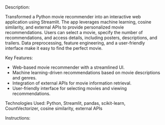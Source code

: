 Description:

Transformed a Python movie recommender into an interactive web application using Streamlit. The app leverages machine learning, cosine similarity, and external APIs to provide personalized movie recommendations. Users can select a movie, specify the number of recommendations, and access details, including posters, descriptions, and trailers. Data preprocessing, feature engineering, and a user-friendly interface make it easy to find the perfect movie.

Key Features:

* Web-based movie recommender with a streamlined UI.
* Machine learning-driven recommendations based on movie descriptions and genres.
* Integration of external APIs for movie information retrieval.
* User-friendly interface for selecting movies and viewing recommendations.

Technologies Used:
Python, Streamlit, pandas, scikit-learn, CountVectorizer, cosine similarity, external APIs

Instructions:
